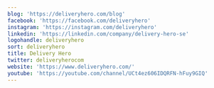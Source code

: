 ```yaml
---
blog: 'https://deliveryhero.com/blog'
facebook: 'https://facebook.com/deliveryhero'
instagram: 'https://instagram.com/deliveryhero'
linkedin: 'https://linkedin.com/company/delivery-hero-se'
logohandle: deliveryhero
sort: deliveryhero
title: Delivery Hero
twitter: deliveryherocom
website: 'https://www.deliveryhero.com/'
youtube: 'https://youtube.com/channel/UCt4ez606IDQRFN-hFuy9GIQ'
---
```

